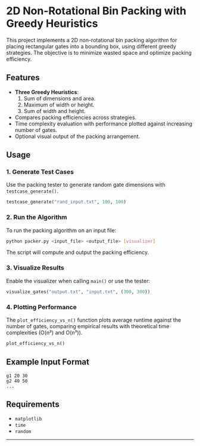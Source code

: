 # 2D Non-Rotational Bin Packing with Greedy Heuristics

This project implements a 2D non-rotational bin packing algorithm for placing rectangular gates into a bounding box, using different greedy strategies. The objective is to minimize wasted space and optimize packing efficiency.

## Features
- **Three Greedy Heuristics**:
  1. Sum of dimensions and area.
  2. Maximum of width or height.
  3. Sum of width and height.
- Compares packing efficiencies across strategies.
- Time complexity evaluation with performance plotted against increasing number of gates.
- Optional visual output of the packing arrangement.

## Usage

### 1. Generate Test Cases  
Use the packing tester to generate random gate dimensions with `testcase_generate()`.

```python
testcase_generate("rand_input.txt", 100, 100)
```

### 2. Run the Algorithm  
To run the packing algorithm on an input file:

```bash
python packer.py <input_file> <output_file> [visualizer]
```

The script will compute and output the packing efficiency.

### 3. Visualize Results  
Enable the visualizer when calling `main()` or use the tester:

```python
visualize_gates("output.txt", "input.txt", (300, 300))
```

### 4. Plotting Performance  
The `plot_efficiency_vs_n()` function plots average runtime against the number of gates, comparing empirical results with theoretical time complexities (O(n²) and O(n³)).

```python
plot_efficiency_vs_n()
```

## Example Input Format
```
g1 20 30
g2 40 50
...
```

## Requirements
- `matplotlib`
- `time`
- `random`

---
